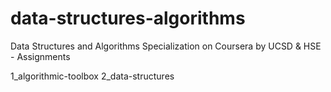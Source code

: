 # data-structures-algorithms

Data Structures and Algorithms Specialization on Coursera by UCSD &amp; HSE - Assignments

1_algorithmic-toolbox
2_data-structures